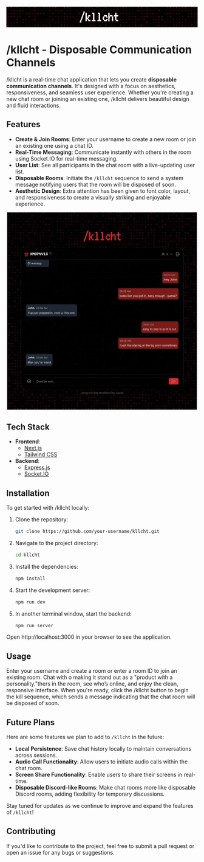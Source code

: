 
![Title](./assets/title.png)
# /kllcht - Disposable Communication Channels
/kllcht is a real-time chat application that lets you create **disposable communication channels**. It's designed with a focus on aesthetics, responsiveness, and seamless user experience. Whether you're creating a new chat room or joining an existing one, /kllcht delivers beautiful design and fluid interactions.

## Features

- **Create & Join Rooms**: Enter your username to create a new room or join an existing one using a chat ID.
- **Real-Time Messaging**: Communicate instantly with others in the room using Socket.IO for real-time messaging.
- **User List**: See all participants in the chat room with a live-updating user list.
- **Disposable Rooms**: Initiate the `/kllcht` sequence to send a system message notifying users that the room will be disposed of soon.
- **Aesthetic Design**: Extra attention has been given to font color, layout, and responsiveness to create a visually striking and enjoyable experience.


<p align="center">
  <img src="./assets/blink.gif"  width="500" />
</p>

## Tech Stack

- **Frontend**: 
  - [Next.js](https://nextjs.org/)
  - [Tailwind CSS](https://tailwindcss.com/)
- **Backend**:
  - [Express.js](https://expressjs.com/)
  - [Socket.IO](https://socket.io/)
  
## Installation

To get started with /kllcht locally:

1. Clone the repository:
   ```bash
   git clone https://github.com/your-username/kllcht.git

2. Navigate to the project directory:
   ```bash
   cd kllcht

3. Install the dependencies:
   ```bash
   npm install

4. Start the development server:
   ```bash     
   npm run dev

5. In another terminal window, start the backend:
   ```bash
   npm run server

Open http://localhost:3000 in your browser to see the application.

## Usage
Enter your username and create a room or enter a room ID to join an existing room.
Chat with o making it stand out as a "product with a personality."thers in the room, see who’s online, and enjoy the clean, responsive interface.
When you're ready, click the /kllcht button to begin the kill sequence, which sends a message indicating that the chat room will be disposed of soon.

## Future Plans

Here are some features we plan to add to `/kllcht` in the future:

- **Local Persistence**: Save chat history locally to maintain conversations across sessions.
- **Audio Call Functionality**: Allow users to initiate audio calls within the chat room.
- **Screen Share Functionality**: Enable users to share their screens in real-time.
- **Disposable Discord-like Rooms**: Make chat rooms more like disposable Discord rooms, adding flexibility for temporary discussions.

Stay tuned for updates as we continue to improve and expand the features of `/kllcht`!

## Contributing

If you'd like to contribute to the project, feel free to submit a pull request or open an issue for any bugs or suggestions.
